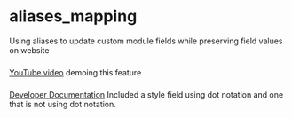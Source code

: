 # aliases_mapping
Using aliases to update custom module fields while preserving field values on website

###
[YouTube video](https://youtu.be/f8BbvdIjbaw) demoing this feature
###
[Developer Documentation](https://developers.hubspot.com/docs/cms/marketplace-guidelines/module-requirements#aliases)
Included a style field using dot notation and one that is not using dot notation.  


